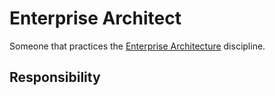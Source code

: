 # Enterprise Architect

Someone that practices the [Enterprise Architecture](../../../Taxonomy/Architecture/Enterprise%20Architecture/Enterprise%20Architecture.md) discipline.

## Responsibility
